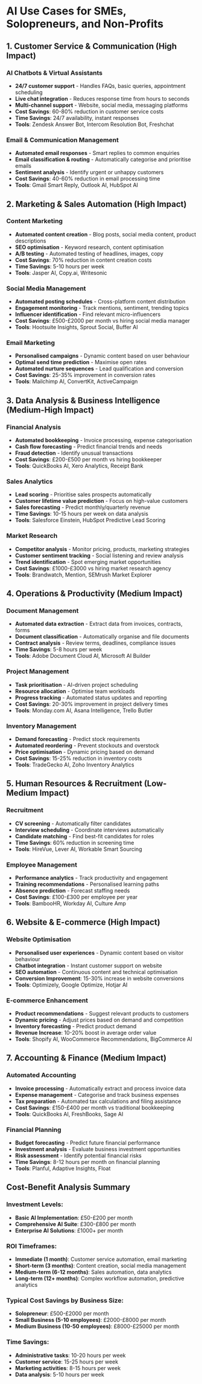 # AI Use Cases for SMEs, Solopreneurs, and Non-Profits

## 1. Customer Service & Communication (High Impact)
### AI Chatbots & Virtual Assistants
- **24/7 customer support** - Handles FAQs, basic queries, appointment scheduling
- **Live chat integration** - Reduces response time from hours to seconds
- **Multi-channel support** - Website, social media, messaging platforms
- **Cost Savings**: 60-80% reduction in customer service costs
- **Time Savings**: 24/7 availability, instant responses
- **Tools**: Zendesk Answer Bot, Intercom Resolution Bot, Freshchat

### Email & Communication Management
- **Automated email responses** - Smart replies to common enquiries
- **Email classification & routing** - Automatically categorise and prioritise emails
- **Sentiment analysis** - Identify urgent or unhappy customers
- **Cost Savings**: 40-60% reduction in email processing time
- **Tools**: Gmail Smart Reply, Outlook AI, HubSpot AI

## 2. Marketing & Sales Automation (High Impact)
### Content Marketing
- **Automated content creation** - Blog posts, social media content, product descriptions
- **SEO optimisation** - Keyword research, content optimisation
- **A/B testing** - Automated testing of headlines, images, copy
- **Cost Savings**: 70% reduction in content creation costs
- **Time Savings**: 5-10 hours per week
- **Tools**: Jasper AI, Copy.ai, Writesonic

### Social Media Management
- **Automated posting schedules** - Cross-platform content distribution
- **Engagement monitoring** - Track mentions, sentiment, trending topics
- **Influencer identification** - Find relevant micro-influencers
- **Cost Savings**: £500-£2000 per month vs hiring social media manager
- **Tools**: Hootsuite Insights, Sprout Social, Buffer AI

### Email Marketing
- **Personalised campaigns** - Dynamic content based on user behaviour
- **Optimal send time prediction** - Maximise open rates
- **Automated nurture sequences** - Lead qualification and conversion
- **Cost Savings**: 25-35% improvement in conversion rates
- **Tools**: Mailchimp AI, ConvertKit, ActiveCampaign

## 3. Data Analysis & Business Intelligence (Medium-High Impact)
### Financial Analysis
- **Automated bookkeeping** - Invoice processing, expense categorisation
- **Cash flow forecasting** - Predict financial trends and needs
- **Fraud detection** - Identify unusual transactions
- **Cost Savings**: £200-£500 per month vs hiring bookkeeper
- **Tools**: QuickBooks AI, Xero Analytics, Receipt Bank

### Sales Analytics
- **Lead scoring** - Prioritise sales prospects automatically
- **Customer lifetime value prediction** - Focus on high-value customers
- **Sales forecasting** - Predict monthly/quarterly revenue
- **Time Savings**: 10-15 hours per week on data analysis
- **Tools**: Salesforce Einstein, HubSpot Predictive Lead Scoring

### Market Research
- **Competitor analysis** - Monitor pricing, products, marketing strategies
- **Customer sentiment tracking** - Social listening and review analysis
- **Trend identification** - Spot emerging market opportunities
- **Cost Savings**: £1000-£3000 vs hiring market research agency
- **Tools**: Brandwatch, Mention, SEMrush Market Explorer

## 4. Operations & Productivity (Medium Impact)
### Document Management
- **Automated data extraction** - Extract data from invoices, contracts, forms
- **Document classification** - Automatically organise and file documents
- **Contract analysis** - Review terms, deadlines, compliance issues
- **Time Savings**: 5-8 hours per week
- **Tools**: Adobe Document Cloud AI, Microsoft AI Builder

### Project Management
- **Task prioritisation** - AI-driven project scheduling
- **Resource allocation** - Optimise team workloads
- **Progress tracking** - Automated status updates and reporting
- **Cost Savings**: 20-30% improvement in project delivery times
- **Tools**: Monday.com AI, Asana Intelligence, Trello Butler

### Inventory Management
- **Demand forecasting** - Predict stock requirements
- **Automated reordering** - Prevent stockouts and overstock
- **Price optimisation** - Dynamic pricing based on demand
- **Cost Savings**: 15-25% reduction in inventory costs
- **Tools**: TradeGecko AI, Zoho Inventory Analytics

## 5. Human Resources & Recruitment (Low-Medium Impact)
### Recruitment
- **CV screening** - Automatically filter candidates
- **Interview scheduling** - Coordinate interviews automatically
- **Candidate matching** - Find best-fit candidates for roles
- **Time Savings**: 60% reduction in screening time
- **Tools**: HireVue, Lever AI, Workable Smart Sourcing

### Employee Management
- **Performance analytics** - Track productivity and engagement
- **Training recommendations** - Personalised learning paths
- **Absence prediction** - Forecast staffing needs
- **Cost Savings**: £100-£300 per employee per year
- **Tools**: BambooHR, Workday AI, Culture Amp

## 6. Website & E-commerce (High Impact)
### Website Optimisation
- **Personalised user experiences** - Dynamic content based on visitor behaviour
- **Chatbot integration** - Instant customer support on website
- **SEO automation** - Continuous content and technical optimisation
- **Conversion Improvement**: 15-30% increase in website conversions
- **Tools**: Optimizely, Google Optimize, Hotjar AI

### E-commerce Enhancement
- **Product recommendations** - Suggest relevant products to customers
- **Dynamic pricing** - Adjust prices based on demand and competition
- **Inventory forecasting** - Predict product demand
- **Revenue Increase**: 10-20% boost in average order value
- **Tools**: Shopify AI, WooCommerce Recommendations, BigCommerce AI

## 7. Accounting & Finance (Medium Impact)
### Automated Accounting
- **Invoice processing** - Automatically extract and process invoice data
- **Expense management** - Categorise and track business expenses
- **Tax preparation** - Automated tax calculations and filing assistance
- **Cost Savings**: £150-£400 per month vs traditional bookkeeping
- **Tools**: QuickBooks AI, FreshBooks, Sage AI

### Financial Planning
- **Budget forecasting** - Predict future financial performance
- **Investment analysis** - Evaluate business investment opportunities
- **Risk assessment** - Identify potential financial risks
- **Time Savings**: 8-12 hours per month on financial planning
- **Tools**: Planful, Adaptive Insights, Float

## Cost-Benefit Analysis Summary

### Investment Levels:
- **Basic AI Implementation**: £50-£200 per month
- **Comprehensive AI Suite**: £300-£800 per month
- **Enterprise AI Solutions**: £1000+ per month

### ROI Timeframes:
- **Immediate (1 month)**: Customer service automation, email marketing
- **Short-term (3 months)**: Content creation, social media management
- **Medium-term (6-12 months)**: Sales automation, data analytics
- **Long-term (12+ months)**: Complex workflow automation, predictive analytics

### Typical Cost Savings by Business Size:
- **Solopreneur**: £500-£2000 per month
- **Small Business (5-10 employees)**: £2000-£8000 per month
- **Medium Business (10-50 employees)**: £8000-£25000 per month

### Time Savings:
- **Administrative tasks**: 10-20 hours per week
- **Customer service**: 15-25 hours per week
- **Marketing activities**: 8-15 hours per week
- **Data analysis**: 5-10 hours per week